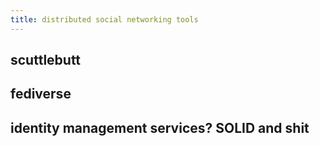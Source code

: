 ```yaml
---
title: distributed social networking tools
---
```


## scuttlebutt
## fediverse
## identity management services? SOLID and shit
